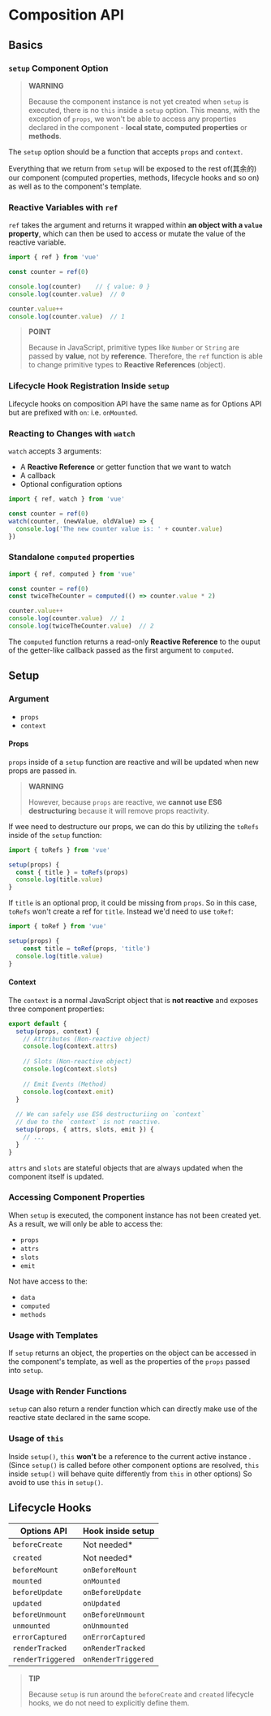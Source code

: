 # Composition API

## Basics

### `setup` Component Option

> **WARNING**
>
> Because the component instance is not yet created when `setup` is executed, there is no `this` inside a `setup` option. This means, with the exception of `props`, we won't be able to access any properties declared in the component - **local state, computed properties** or **methods**.

The `setup` option should be a function that accepts `props` and `context`.

Everything that we return from `setup` will be exposed to the rest of(其余的) our component (computed properties, methods, lifecycle hooks and so on) as well as to the component's template.

### Reactive Variables with `ref`

`ref` takes the argument and returns it wrapped within **an object with a `value` property**, which can then be used to access or mutate the value of the reactive variable.

```js
import { ref } from 'vue'

const counter = ref(0)

console.log(counter)	// { value: 0 }
console.log(counter.value)	// 0

counter.value++
console.log(counter.value)	// 1
```

> **POINT**
>
> Because in JavaScript, primitive types like `Number` or `String` are passed by **value**, not by **reference**. Therefore, the `ref` function is able to change primitive types to **Reactive References** (object).

### Lifecycle Hook Registration Inside `setup`

Lifecycle hooks on composition API have the same name as for Options API but are prefixed with `on`: i.e. `onMounted`.

### Reacting to Changes with `watch`

`watch` accepts 3 arguments: 

* A **Reactive Reference** or getter function that we want to watch
* A callback
* Optional configuration options

```js
import { ref, watch } from 'vue'

const counter = ref(0)
watch(counter, (newValue, oldValue) => {
  console.log('The new counter value is: ' + counter.value)
})
```

### Standalone `computed` properties

```js
import { ref, computed } from 'vue'

const counter = ref(0)
const twiceTheCounter = computed(() => counter.value * 2)

counter.value++
console.log(counter.value)	// 1
console.log(twiceTheCounter.value)	// 2
```

The `computed` function returns a read-only **Reactive Reference** to the ouput of the getter-like callback passed as the first argument to `computed`.



## Setup

### Argument

* `props`
* `context`

#### Props

`props` inside of a `setup` function are reactive and will be updated when new props are passed in.

> **WARNING**
>
> However, because `props` are reactive, we **cannot use ES6 destructuring** because it will remove props reactivity.

If wee need to destructure our props, we can do this by utilizing the `toRefs` inside of the `setup` function: 

```js
import { toRefs } from 'vue'

setup(props) {
  const { title } = toRefs(props)
  console.log(title.value)
}
```
 If `title` is an optional prop, it could be missing from `props`. So in this case, `toRefs` won't create a ref for `title`. Instead we'd need to use `toRef`: 

```js
import { toRef } from 'vue'

setup(props) {
	const title = toRef(props, 'title')
  console.log(title.value)
}
```

#### Context

The `context` is a normal JavaScript object that is **not reactive** and exposes three component properties: 

```js
export default {
  setup(props, context) {
    // Attributes (Non-reactive object)
    console.log(context.attrs)
    
    // Slots (Non-reactive object)
    console.log(context.slots)
    
    // Emit Events (Method)
    console.log(context.emit)
  }
  
  // We can safely use ES6 destructuriing on `context`
  // due to the `context` is not reactive.
  setup(props, { attrs, slots, emit }) {
    // ...
  }
}
```

`attrs` and `slots` are stateful objects that are always updated when the component itself is updated.

### Accessing Component Properties

When `setup` is executed, the component instance has not been created yet. As a result, we will only be able to access the: 

* `props`
* `attrs`
* `slots`
* `emit`

Not have access to the: 

* `data`
* `computed`
* `methods`

### Usage with Templates

If `setup` returns an object, the properties on the object can be accessed in the component's template, as well as the properties of the `props` passed into `setup`.

### Usage with Render Functions

`setup` can also return a render function which can directly make use of the reactive state declared in the same scope.

### Usage of `this`

Inside `setup()`, `this` **won't** be a reference to the current active instance . (Since `setup()` is called before other component options are resolved, `this` inside `setup()` will behave quite differently from `this` in other options) So avoid to use `this` in `setup()`.



## Lifecycle Hooks

| Options API       | Hook inside setup   |
| ----------------- | ------------------- |
| `beforeCreate`    | Not needed*         |
| `created`         | Not needed*         |
| `beforeMount`     | `onBeforeMount`     |
| `mounted`         | `onMounted`         |
| `beforeUpdate`    | `onBeforeUpdate`    |
| `updated`         | `onUpdated`         |
| `beforeUnmount`   | `onBeforeUnmount`   |
| `unmounted`       | `onUnmounted`       |
| `errorCaptured`   | `onErrorCaptured`   |
| `renderTracked`   | `onRenderTracked`   |
| `renderTriggered` | `onRenderTriggered` |

> **TIP**
>
> Because `setup` is run around the `beforeCreate` and `created` lifecycle hooks, we do not need to explicitly define them.



